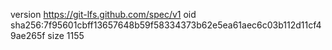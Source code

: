 version https://git-lfs.github.com/spec/v1
oid sha256:7f95601cbff13657648b59f58334373b62e5ea61aec6c03b112d11cf49ae265f
size 1155
